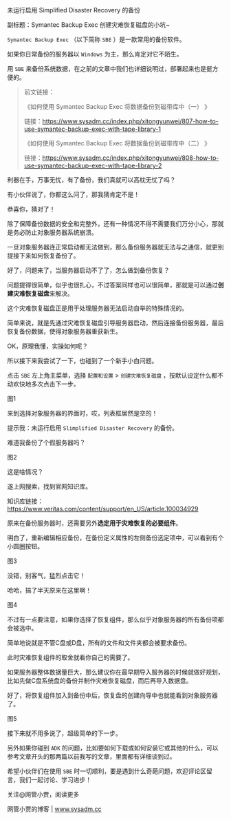 未运行启用 Simplified Disaster Recovery 的备份

副标题：Symantec Backup Exec 创建灾难恢复磁盘的小坑~



`Symantec Backup Exec` （以下简称 `SBE` ）是一款常用的备份软件。

如果你日常备份的服务器以 `Windows` 为主，那么肯定对它不陌生。

用 `SBE` 来备份系统数据，在之前的文章中我们也详细说明过，部署起来也是挺方便的。



> 前文链接：
>
> 《如何使用 Symantec Backup Exec 将数据备份到磁带库中（一） 》
>
> 链接：https://www.sysadm.cc/index.php/xitongyunwei/807-how-to-use-symantec-backup-exec-with-tape-library-1
>
> 《如何使用 Symantec Backup Exec 将数据备份到磁带库中（二） 》
>
> 链接：https://www.sysadm.cc/index.php/xitongyunwei/808-how-to-use-symantec-backup-exec-with-tape-library-2



利器在手，万事无忧，有了备份，我们真就可以高枕无忧了吗？

有小伙伴说了，你都这么问了，那我猜肯定不是！

恭喜你，猜对了！

除了保障备份数据的安全和完整外，还有一种情况不得不需要我们万分小心，那就是务必防止对象服务器系统崩溃。

一旦对象服务器连正常启动都无法做到，那么备份服务器就无法与之通信，就更别提接下来如何恢复备份了。

好了，问题来了，当服务器启动不了了，怎么做到备份恢复？



问题提得很简单，似乎也很扎心，不过答案同样也可以很简单，那就是可以通过**创建灾难恢复磁盘**来解决。

这个灾难恢复磁盘正是用于处理服务器无法启动自举的特殊情况的。

简单来说，就是先通过灾难恢复磁盘引导服务器启动，然后连接备份服务器，最后恢复备份数据，使得对象服务器重获新生。

OK，原理我懂，实操如何呢？

所以接下来我尝试了一下，也碰到了一个新手小白问题。



点击 `SBE` 左上角主菜单，选择 `配置和设置` > `创建灾难恢复磁盘` ，按默认设定什么都不动欢快地多次点击下一步。

图1



来到选择对象服务器的界面时，哎，列表框居然是空的！

提示我：未运行启用 `Slimplified Disaster Recovery` 的备份。

难道我备份了个假服务器吗？

图2



这是啥情况？

遂上网搜索，找到官网知识库。

知识库链接：https://www.veritas.com/content/support/en_US/article.100034929



原来在备份服务器时，还需要另外**选定用于灾难恢复的必要组件**。

明白了，重新编辑相应备份，在备份定义属性的左侧备份选定项中，可以看到有个小圆圈按钮。

图3



没错，别客气，猛烈点击它！

哈哈，搞了半天原来在这里啊！

图4



不过有一点要注意，如果你选择了恢复组件，那么似乎对象服务器的所有备份项都会被选中。

简单地说就是不管C盘或D盘，所有的文件和文件夹都会被要求备份。

此时灾难恢复组件的取舍就看你自己的需要了。

如果服务器整体数据量巨大，那么建议你在最早期导入服务器的时候就做好规划，比如先做C盘系统盘的备份并制作灾难恢复磁盘，而后再导入数据盘。



好了，将恢复组件加入到备份中后，恢复盘的创建向导中也就能看到对象服务器了。

图5



接下来就不用多说了，超级简单的下一步。

另外如果你碰到 `ADK` 的问题，比如要如何下载或如何安装它或其他的什么，可以参考文章开头的那两篇以前我写的文章，里面都有详细谈到过。

希望小伙伴们在使用 `SBE` 时一切顺利，要是遇到什么奇葩问题，欢迎评论区留言，我们一起讨论、学习进步！



关注@网管小贾，阅读更多

网管小贾的博客 | www.sysadm.cc